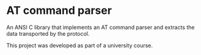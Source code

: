 # AT command parser

An ANSI C library that implements an AT command parser and extracts the data transported by the protocol.

This project was developed as part of a university course.
